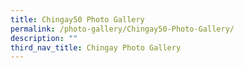 ```yaml
---
title: Chingay50 Photo Gallery
permalink: /photo-gallery/Chingay50-Photo-Gallery/
description: ""
third_nav_title: Chingay Photo Gallery
---
```


